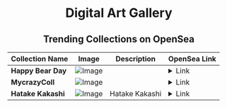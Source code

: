 <div align="center">

# Digital Art Gallery

## Trending Collections on OpenSea

| Collection Name                       | Image                                                                                     | Description                       | OpenSea Link                                                                                          |
|---------------------------------------|-------------------------------------------------------------------------------------------|-----------------------------------|--------------------------------------------------------------------------------------------------------|
| **Happy Bear Day** | ![Image](https://i.seadn.io/s/raw/files/ee10e3e8b3b98dd9ea01c2939a0b436c.jpg?w=500&auto=format?w=200&auto=format) |  | <details><summary>Link</summary>[Happy Bear Day](https://opensea.io/collection/happy-bear-day)</details> |
| **MycrazyColl** | ![Image](https://i.seadn.io/s/raw/files/464834b73340ee3ea24aefef753dfd52.png?w=500&auto=format?w=200&auto=format) |  | <details><summary>Link</summary>[MycrazyColl](https://opensea.io/collection/mycrazycoll)</details> |
| **Hatake Kakashi** | ![Image](https://i.seadn.io/s/raw/files/41ca0f54f6996747af0eefc168cb71c9.jpg?w=500&auto=format?w=200&auto=format) | Hatake Kakashi  | <details><summary>Link</summary>[Hatake Kakashi](https://opensea.io/collection/hatake-kakashi-5)</details> |

</div>